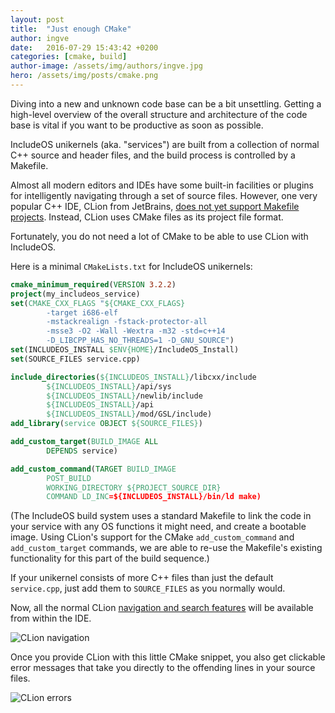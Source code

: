 ```yaml
---
layout: post
title:  "Just enough CMake"
author: ingve
date:   2016-07-29 15:43:42 +0200
categories: [cmake, build]
author-image: /assets/img/authors/ingve.jpg
hero: /assets/img/posts/cmake.png
---
```

Diving into a new and unknown code base can be a bit unsettling. Getting a high-level overview of the overall structure and architecture of the code base is vital if you want to be productive as soon as possible.

IncludeOS unikernels (aka. "services") are built from a collection of normal C++ source and header files, and the build process is controlled by a Makefile.

Almost all modern editors and IDEs have some built-in facilities or plugins for intelligently navigating through a set of source files. However, one very popular C++ IDE, CLion from JetBrains, [does not yet support Makefile projects](https://youtrack.jetbrains.com/issue/CPP-494). Instead, CLion uses CMake files as its project file format.

Fortunately, you do not need a lot of CMake to be able to use CLion with IncludeOS.

Here is a minimal `CMakeLists.txt` for IncludeOS unikernels:

```cmake
cmake_minimum_required(VERSION 3.2.2)
project(my_includeos_service)
set(CMAKE_CXX_FLAGS "${CMAKE_CXX_FLAGS}
        -target i686-elf
        -mstackrealign -fstack-protector-all
        -msse3 -O2 -Wall -Wextra -m32 -std=c++14
        -D_LIBCPP_HAS_NO_THREADS=1 -D_GNU_SOURCE")
set(INCLUDEOS_INSTALL $ENV{HOME}/IncludeOS_Install)
set(SOURCE_FILES service.cpp)

include_directories(${INCLUDEOS_INSTALL}/libcxx/include
        ${INCLUDEOS_INSTALL}/api/sys
        ${INCLUDEOS_INSTALL}/newlib/include
        ${INCLUDEOS_INSTALL}/api
        ${INCLUDEOS_INSTALL}/mod/GSL/include)
add_library(service OBJECT ${SOURCE_FILES})

add_custom_target(BUILD_IMAGE ALL
        DEPENDS service)

add_custom_command(TARGET BUILD_IMAGE
        POST_BUILD
        WORKING_DIRECTORY ${PROJECT_SOURCE_DIR}
        COMMAND LD_INC=${INCLUDEOS_INSTALL}/bin/ld make)
```
(The IncludeOS build system uses a standard Makefile to link the code in your service with any OS functions it might need, and create a bootable image. Using CLion's support for the CMake `add_custom_command` and `add_custom_target` commands, we are able to re-use the Makefile's existing functionality for this part of the build sequence.)

If your unikernel consists of more C++ files than just the default `service.cpp`, just add them to `SOURCE_FILES` as you normally would.

Now, all the normal CLion [navigation and search features](https://blog.jetbrains.com/clion/2015/03/search-and-navigation-in-clion/) will be available from within the IDE.

![CLion navigation]({{site-url}}/assets/img/posts/just-enough-cmake-navigation.png)

Once you provide CLion with this little CMake snippet, you also get clickable error messages that take you directly to the offending lines in your source files.

![CLion errors]({{site-url}}/assets/img/posts/just-enough-cmake-errors.png)
